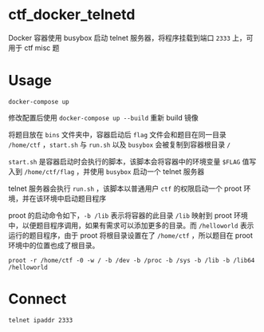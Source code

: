 # ctf_docker_telnetd

Docker 容器使用 busybox 启动 telnet 服务器，将程序挂载到端口 `2333` 上，可用于 ctf misc 题

# Usage

`docker-compose up`

修改配置后使用 `docker-compose up --build` 重新 build 镜像

将题目放在 `bins` 文件夹中，容器启动后 `flag` 文件会和题目在同一目录 `/home/ctf` ，`start.sh` 与 `run.sh` 以及 `busybox` 会被复制到容器根目录 `/`

`start.sh` 是容器启动时会执行的脚本，该脚本会将容器中的环境变量 `$FLAG` 值写入到 `/home/ctf/flag` ，并使用 `busybox` 启动一个 telnet 服务器

telnet 服务器会执行 `run.sh` ，该脚本以普通用户 `ctf` 的权限启动一个 proot 环境，并在该环境中启动题目程序

proot 的启动命令如下，`-b /lib` 表示将容器的此目录 `/lib` 映射到 proot 环境中，以便题目程序调用，如果有需求可以添加更多的目录。而 `/helloworld` 表示运行的题目程序，由于 proot 将根目录设置在了 `/home/ctf` ，所以题目在 proot 环境中的位置也成了根目录。

`proot -r /home/ctf -0 -w / -b /dev -b /proc -b /sys -b /lib -b /lib64 /helloworld`

# Connect

`telnet ipaddr 2333`
